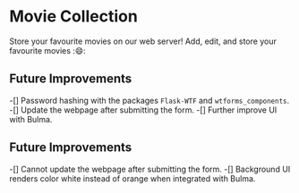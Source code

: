 # Movie Collection
Store your favourite movies on our web server! Add, edit, and store your favourite movies ::smile::

## Future Improvements
-[] Password hashing with the packages ```Flask-WTF``` and ```wtforms_components```.
-[] Update the webpage after submitting the form.
-[] Further improve UI with Bulma.


## Future Improvements
-[] Cannot update the webpage after submitting the form.
-[] Background UI renders color white instead of orange when integrated with Bulma.